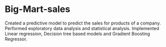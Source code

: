 # Big-Mart-sales
Created a predictive model to predict the sales for products of a company.
Performed exploratory data analysis and statistical analysis.
Implemented Linear regression, Decision tree based models and Gradient Boosting Regressor.
